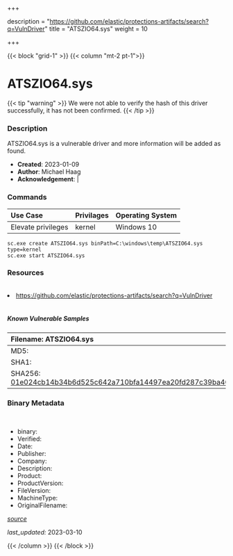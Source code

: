 +++

description = "https://github.com/elastic/protections-artifacts/search?q=VulnDriver"
title = "ATSZIO64.sys"
weight = 10

+++


{{< block "grid-1" >}}
{{< column "mt-2 pt-1">}}




# ATSZIO64.sys 


{{< tip "warning" >}}
We were not able to verify the hash of this driver successfully, it has not been confirmed.
{{< /tip >}}




### Description


ATSZIO64.sys is a vulnerable driver and more information will be added as found.


- **Created**: 2023-01-09
- **Author**: Michael Haag
- **Acknowledgement**:  | [](https://twitter.com/)

### Commands

| Use Case | Privilages | Operating System | 
|:---- | ---- | ---- |
| Elevate privileges | kernel | Windows 10 |

```
sc.exe create ATSZIO64.sys binPath=C:\windows\temp\ATSZIO64.sys type=kernel
sc.exe start ATSZIO64.sys
```

### Resources
<br>


<li><a href=" https://github.com/elastic/protections-artifacts/search?q=VulnDriver"> https://github.com/elastic/protections-artifacts/search?q=VulnDriver</a></li>


<br>


##### Known Vulnerable Samples

| Filename: ATSZIO64.sys |
|:---- |
|MD5: <a href="https://www.virustotal.com/gui/file/{&#39;Filename&#39;: &#39;ATSZIO64.sys&#39;, &#39;MD5&#39;: &#39;&#39;, &#39;SHA1&#39;: &#39;&#39;, &#39;SHA256&#39;: &#39;01e024cb14b34b6d525c642a710bfa14497ea20fd287c39ba404b10a8b143ece&#39;}"></a>|
|SHA1: <a href="https://www.virustotal.com/gui/file/{&#39;Filename&#39;: &#39;ATSZIO64.sys&#39;, &#39;MD5&#39;: &#39;&#39;, &#39;SHA1&#39;: &#39;&#39;, &#39;SHA256&#39;: &#39;01e024cb14b34b6d525c642a710bfa14497ea20fd287c39ba404b10a8b143ece&#39;}"></a>|
|SHA256: <a href="https://www.virustotal.com/gui/file/{&#39;Filename&#39;: &#39;ATSZIO64.sys&#39;, &#39;MD5&#39;: &#39;&#39;, &#39;SHA1&#39;: &#39;&#39;, &#39;SHA256&#39;: &#39;01e024cb14b34b6d525c642a710bfa14497ea20fd287c39ba404b10a8b143ece&#39;}">01e024cb14b34b6d525c642a710bfa14497ea20fd287c39ba404b10a8b143ece</a>|




### Binary Metadata
<br>

- binary: 
- Verified: 
- Date: 
- Publisher: 
- Company: 
- Description: 
- Product: 
- ProductVersion: 
- FileVersion: 
- MachineType: 
- OriginalFilename: 

[*source*](https://github.com/magicsword-io/LOLDrivers/tree/main/yaml/atszio64.sys.yml)

*last_updated:* 2023-03-10


{{< /column >}}
{{< /block >}}
